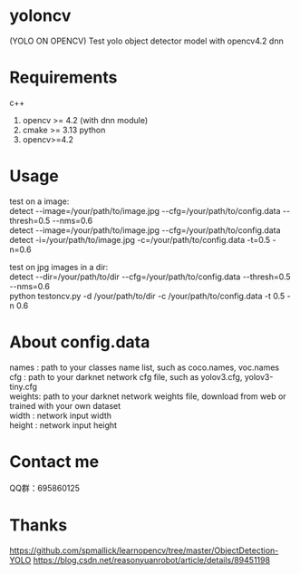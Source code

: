 # yoloncv
(YOLO ON OPENCV)
Test yolo object detector model with opencv4.2 dnn

Requirements
============
c++
1. opencv >= 4.2 (with dnn module)
2. cmake >= 3.13
python
1. opencv>=4.2

Usage
=====
test on a image:  
detect --image=/your/path/to/image.jpg --cfg=/your/path/to/config.data --thresh=0.5 --nms=0.6  
detect --image=/your/path/to/image.jpg --cfg=/your/path/to/config.data  
detect -i=/your/path/to/image.jpg -c=/your/path/to/config.data -t=0.5 -n=0.6  

test on jpg images in a dir:  
detect --dir=/your/path/to/dir --cfg=/your/path/to/config.data --thresh=0.5 --nms=0.6  
python testoncv.py -d /your/path/to/dir -c /your/path/to/config.data -t 0.5 -n 0.6

About config.data
=================
names  : path to your classes name list, such as coco.names, voc.names  
cfg    : path to your darknet network cfg file, such as yolov3.cfg, yolov3-tiny.cfg  
weights: path to your darknet network weights file, download from web or trained with your own dataset  
width  : network input width  
height : network input height  

Contact me
==========
QQ群：695860125

Thanks
======
https://github.com/spmallick/learnopencv/tree/master/ObjectDetection-YOLO
https://blog.csdn.net/reasonyuanrobot/article/details/89451198
